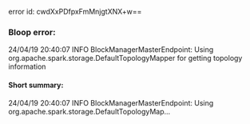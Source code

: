 error id: cwdXxPDfpxFmMnjgtXNX+w==
### Bloop error:

24/04/19 20:40:07 INFO BlockManagerMasterEndpoint: Using org.apache.spark.storage.DefaultTopologyMapper for getting topology information
#### Short summary: 

24/04/19 20:40:07 INFO BlockManagerMasterEndpoint: Using org.apache.spark.storage.DefaultTopologyMap...